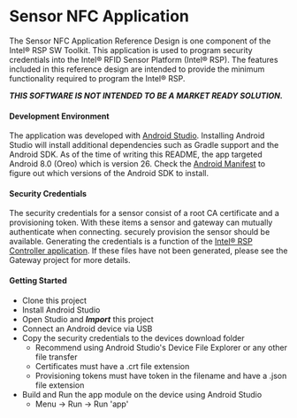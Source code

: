 # Sensor NFC Application

The Sensor NFC Application Reference Design is one component of the Intel® RSP SW Toolkit.  This application is used to program security credentials into the Intel® RFID Sensor Platform (Intel® RSP).  The features included in this reference design are intended to provide the minimum functionality required to program the Intel® RSP.

**_THIS SOFTWARE IS NOT INTENDED TO BE A MARKET READY SOLUTION._**

#### Development Environment
The application was developed with [Android Studio](https://developer.android.com/studio/index.html). Installing Android Studio will install additional dependencies such as Gradle support and the Android SDK. As of the time of writing this README, the app targeted Android 8.0 (Oreo) which is version 26. Check the [Android Manifest](app/src/main/AndroidManifest.xml) to figure out which versions of the Android SDK to install.

#### Security Credentials
The security credentials for a sensor consist of a root CA certificate and a provisioning token. With these items a sensor and gateway can mutually authenticate when connecting. securely provision the sensor should be available. Generating the credentials is a function of the [Intel® RSP Controller application](../gateway). If these files have not been generated, please see the Gateway project for more details.


#### Getting Started

* Clone this project
* Install Android Studio
* Open Studio and **_Import_** this project
* Connect an Android device via USB
* Copy the security credentials to the devices download folder
  * Recommend using Android Studio's Device File Explorer or any other file transfer
  * Certificates must have a .crt file extension
  * Provisioning tokens must have token in the filename and have a .json file extension
* Build and Run the app module on the device using Android Studio
  * Menu -> Run -> Run 'app' 


